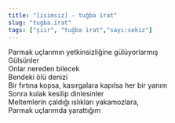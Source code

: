 ```yaml
---
title: "[isimsiz] - tuğba irat"
slug: "tugba.irat"
tags: ["şiir", "tuğba irat","sayı:sekiz"]
---
```


Parmak uçlarımın yetkinsizliğine gülüyorlarmış\
Gülsünler\
Onlar nereden bilecek\
Bendeki ölü denizi\
Bir fırtına kopsa, kasırgalara kapılsa her bir yanım\
Sonra kulak kesilip dinlesinler\
Meltemlerin çaldığı ıslıkları yakamozlara,\
Parmak uçlarımda yarattığım
